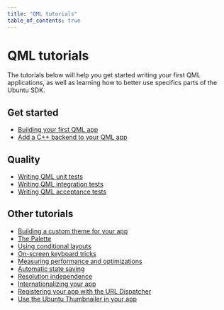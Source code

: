 ```yaml
---
title: "QML tutorials"
table_of_contents: true
---
```


# QML tutorials

The tutorials below will help you get started writing your first QML
applications, as well as learning how to better use specifics parts of the
Ubuntu SDK.

## Get started

  * [Building your first QML app](tutorials-building-your-first-qml-app.html)
  * [Add a C++ backend to your QML app](tutorials-add-cpp-backend-your-qml-app.html)

## Quality

  * [Writing QML unit tests](tutorials-qml-unit-testing.html)
  * [Writing QML integration tests](tutorials-qml-integration-testing.html)
  * [Writing QML acceptance tests](tutorials-writing-qml-acceptance-tests.html)

## Other tutorials

  * [Building a custom theme for your app](https://developer.ubuntu.com/api/apps/qml/current/UbuntuUserInterfaceToolkit.ubuntu-theming/)
  * [The Palette](tutorials-ubuntu-ui-toolkit-palette.html)
  * [Using conditional layouts](https://developer.ubuntu.com/api/apps/qml/current/UbuntuUserInterfaceToolkit.ubuntu-layouts/)
  * [On-screen keyboard tricks](tutorials-ubuntu-screen-keyboard-tricks.html)
  * [Measuring performance and optimizations](tutorials-performance-and-qml-applications-ubuntu.html)
  * [Automatic state saving](https://developer.ubuntu.com/api/apps/qml/current/UbuntuUserInterfaceToolkit.statesaving/)
  * [Resolution independence](https://developer.ubuntu.com/api/apps/qml/current/UbuntuUserInterfaceToolkit.resolution-independence/)
  * [Internationalizing your app](tutorials-internationalizing-your-app.html)
  * [Registering your app with the URL Dispatcher](tutorials-register-your-app-url-dispatcher.html)
  * [Use the Ubuntu Thumbnailer in your app](tutorials-use-ubuntu-thumbnailer.html)
